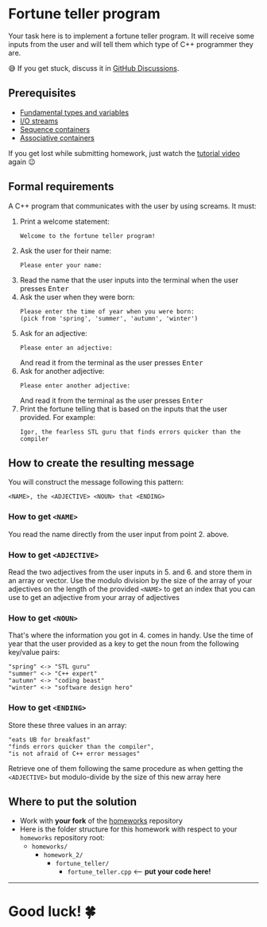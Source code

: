 # Fortune teller program

Your task here is to implement a fortune teller program. It will receive some inputs from the user and will tell them which type of C++ programmer they are.

😅 If you get stuck, discuss it in [GitHub Discussions](https://github.com/orgs/cpp-for-yourself/discussions/categories/homeworks-q-a).

## Prerequisites
- [Fundamental types and variables](../../lectures/1.2_cpp_basic_types_and_variables.md)
- [I/O streams](../../lectures/1.4_io_streams.md)
- [Sequence containers](../../lectures/1.5_more_useful_types.md)
- [Associative containers](../../lectures/1.6_associative_containers.md)

If you get lost while submitting homework, just watch the [tutorial video](https://youtu.be/Nl0u04XgxGQ) again 😉

## Formal requirements

A C++ program that communicates with the user by using screams. It must:
1. Print a welcome statement: 
    ```
    Welcome to the fortune teller program!
    ```
2. Ask the user for their name: 
    ```
    Please enter your name:
    ```
3. Read the name that the user inputs into the terminal when the user presses <kbd>Enter</kbd>
4. Ask the user when they were born:
    ```
    Please enter the time of year when you were born:
    (pick from 'spring', 'summer', 'autumn', 'winter')
    ```
5. Ask for an adjective:
    ```
    Please enter an adjective:
    ```
    And read it from the terminal as the user presses <kbd>Enter</kbd>
6. Ask for another adjective:
    ```
    Please enter another adjective:
    ```
    And read it from the terminal as the user presses <kbd>Enter</kbd>
7. Print the fortune telling that is based on the inputs that the user provided. For example:
    ```
    Igor, the fearless STL guru that finds errors quicker than the compiler
    ```

## How to create the resulting message

You will construct the message following this pattern:
```
<NAME>, the <ADJECTIVE> <NOUN> that <ENDING>
```

### How to get `<NAME>`
You read the name directly from the user input from point 2. above.

### How to get `<ADJECTIVE>`
Read the two adjectives from the user inputs in 5. and 6. and store them in an array or vector. Use the modulo division by the size of the array of your adjectives on the length of the provided `<NAME>` to get an index that you can use to get an adjective from your array of adjectives

### How to get `<NOUN>`
That's where the information you got in 4. comes in handy. Use the time of year that the user provided as a key to get the noun from the following key/value pairs:
```
"spring" <-> "STL guru"
"summer" <-> "C++ expert"
"autumn" <-> "coding beast"
"winter" <-> "software design hero"
```

### How to get `<ENDING>`
Store these three values in an array:
```
"eats UB for breakfast"
"finds errors quicker than the compiler",
"is not afraid of C++ error messages"
```
Retrieve one of them following the same procedure as when getting the `<ADJECTIVE>` but modulo-divide by the size of this new array here

## Where to put the solution
- Work with **your fork** of the [homeworks](https://github.com/cpp-for-yourself/homeworks) repository
- Here is the folder structure for this homework with respect to your `homeworks` repository root:
  - `homeworks/`
    - `homework_2/`
      - `fortune_teller/`
        - `fortune_teller.cpp` <-- **put your code here!**

---
# Good luck! 🍀

